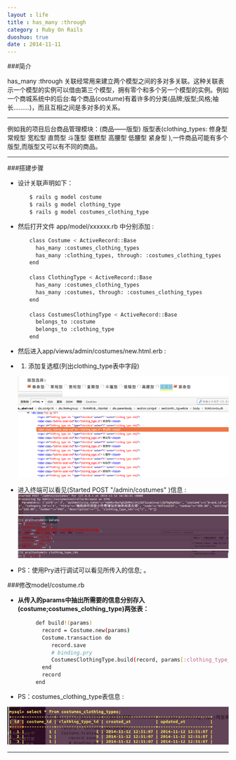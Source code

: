 ```yaml
---
layout : life
title : has_many :through
category : Ruby On Rails
duoshuo: true
date : 2014-11-11
---
```


###简介
>
has_many :through 关联经常用来建立两个模型之间的多对多关联。这种关联表示一个模型的实例可以借由第三个模型，拥有零个和多个另一个模型的实例。例如一个商城系统中的后台:每个商品(costume)有着许多的分类(品牌;版型;风格;袖长………)，而且互相之间是多对多的关系。

******
>
例如我的项目后台商品管理模块：(商品——版型)
版型表(clothing_types: 修身型 常规型 宽松型 直筒型 斗篷型 蛋糕型 高腰型 低腰型 紧身型 ),一件商品可能有多个版型,而版型又可以有不同的商品。

******

###搭建步骤

* 设计关联声明如下：

 ```sh
        $ rails g model costume
        $ rails g model clothing_type
        $ rails g model costumes_clothing_type
 ```
<!-- more -->

* 然后打开文件 app/model/xxxxxx.rb 中分别添加 :

 ```sh
        class Costume < ActiveRecord::Base
          has_many :costumes_clothing_types
          has_many :clothing_types, through: :costumes_clothing_types
        end

        class ClothingType < ActiveRecord::Base
          has_many :costumes_clothing_types
          has_many :costumes, through: :costumes_clothing_types
        end

        class CostumesClothingType < ActiveRecord::Base
          belongs_to :costume
          belongs_to :clothing_type
        end
 ```

* 然后进入app/views/admin/costumes/new.html.erb :
 * 1. 添加复选框(列出clothing_type表中字段)

    ![复选框信息](/res/img/blog/has_many/04.png)

* 进入终端可以看见(Started POST "/admin/costumes" )信息 :
    ![终端信息](/res/img/blog/has_many/01.png)
    ![终端信息](/res/img/blog/has_many/02.png)
    ![终端信息](/res/img/blog/has_many/03.png)

 >
* PS：使用Pry进行调试可以看见所传入的信息; 。

###修改model/costume.rb

* **从传入的params中抽出所需要的信息分别存入(costume;costumes_clothing_type)两张表：**

 ```sh
          def build!(params)
            record = Costume.new(params)
            Costume.transaction do
               record.save
               # binding.pry
               CostumesClothingType.build(record, params[:clothing_type_ids])
            end
            record
          end
 ```
 >
* PS：costumes_clothing_type表信息 :

![costumes_clothing_type表](/res/img/blog/has_many/05.png)

******